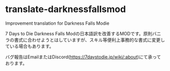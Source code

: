 # translate-darknessfallsmod
Improvement translation for Darkness Falls Modie 

7 Days to Die Darkness Falls Modの日本語訳を改善するMODです。原則バニラの書式に合わせようとはしていますが、スキル等便利上事務的な書式に変更している場合もあります。

バグ報告はEmailまたはDiscord(https://7daystodie.jp/wiki/:about)にて承っております。
